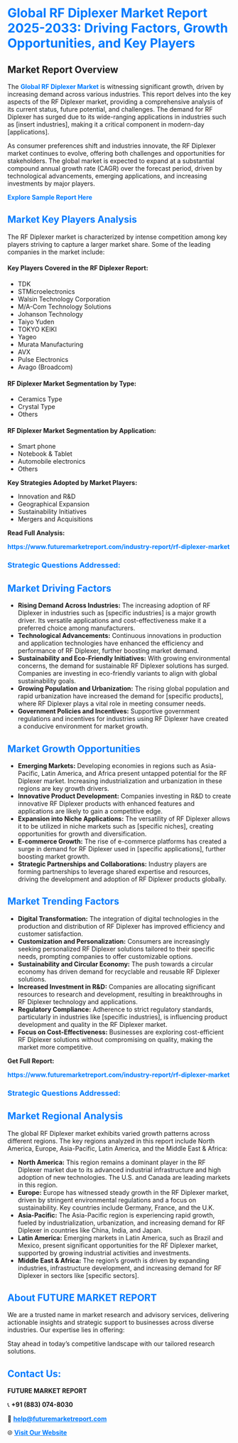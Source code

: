 <h1 style="color: #007BFF;">Global RF Diplexer Market Report 2025-2033: Driving Factors, Growth Opportunities, and Key Players</h1>

<section id="overview">
<h2>Market Report Overview</h2>
<p>The <a href="https://www.futuremarketreport.com/industry-report/rf-diplexer-market" style="color: #007BFF; text-decoration: none;"><strong>Global RF Diplexer Market</strong></a> is witnessing significant growth, driven by increasing demand across various industries. This report delves into the key aspects of the RF Diplexer market, providing a comprehensive analysis of its current status, future potential, and challenges. The demand for RF Diplexer has surged due to its wide-ranging applications in industries such as [insert industries], making it a critical component in modern-day [applications].</p>
<p>As consumer preferences shift and industries innovate, the RF Diplexer market continues to evolve, offering both challenges and opportunities for stakeholders. The global market is expected to expand at a substantial compound annual growth rate (CAGR) over the forecast period, driven by technological advancements, emerging applications, and increasing investments by major players.</p>
</section>

<section id="overview">
<p><a href="https://www.futuremarketreport.com/request-sample/reportId=82300" style="color: #007BFF; text-decoration: none;"><strong>Explore Sample Report Here</strong></a></p>
</section>

<section id="key-players">
<h2 style="color: #007BFF;">Market Key Players Analysis</h2>
<p>The RF Diplexer market is characterized by intense competition among key players striving to capture a larger market share. Some of the leading companies in the market include:</p>
<h4>Key Players Covered in the RF Diplexer Report:</h4>
<ul><li>TDK</li><li>STMicroelectronics</li><li>Walsin Technology Corporation</li><li>M/A-Com Technology Solutions</li><li>Johanson Technology</li><li>Taiyo Yuden</li><li>TOKYO KEIKI</li><li>Yageo</li><li>Murata Manufacturing</li><li>AVX</li><li>Pulse Electronics</li><li>Avago (Broadcom)</li></ul>
<h4>RF Diplexer Market Segmentation by Type:</h4>
<ul><li>Ceramics Type</li><li>Crystal Type</li><li>Others</li></ul>

<h4>RF Diplexer Market Segmentation by Application:</h4>
<ul><li>Smart phone</li><li>Notebook &amp; Tablet</li><li>Automobile electronics</li><li>Others</li></ul>
<p><strong>Key Strategies Adopted by Market Players:</strong></p>
<ul>
<li>Innovation and R&D</li>
<li>Geographical Expansion</li>
<li>Sustainability Initiatives</li>
<li>Mergers and Acquisitions</li>
</ul>
</section>

<section>
<p><strong>Read Full Analysis: </strong></p><a href="https://www.futuremarketreport.com/industry-report/rf-diplexer-market" style="color: #007BFF; text-decoration: none;"><strong>https://www.futuremarketreport.com/industry-report/rf-diplexer-market</strong></a>
<h3 style="color: #007BFF;">Strategic Questions Addressed:</h3>
</section>

<section id="driving-factors">
<h2 style="color: #007BFF;">Market Driving Factors</h2>
<ul>
<li><strong>Rising Demand Across Industries:</strong> The increasing adoption of RF Diplexer in industries such as [specific industries] is a major growth driver. Its versatile applications and cost-effectiveness make it a preferred choice among manufacturers.</li>
<li><strong>Technological Advancements:</strong> Continuous innovations in production and application technologies have enhanced the efficiency and performance of RF Diplexer, further boosting market demand.</li>
<li><strong>Sustainability and Eco-Friendly Initiatives:</strong> With growing environmental concerns, the demand for sustainable RF Diplexer solutions has surged. Companies are investing in eco-friendly variants to align with global sustainability goals.</li>
<li><strong>Growing Population and Urbanization:</strong> The rising global population and rapid urbanization have increased the demand for [specific products], where RF Diplexer plays a vital role in meeting consumer needs.</li>
<li><strong>Government Policies and Incentives:</strong> Supportive government regulations and incentives for industries using RF Diplexer have created a conducive environment for market growth.</li>
</ul>
</section>

<section id="growth-opportunities">
<h2 style="color: #007BFF;">Market Growth Opportunities</h2>
<ul>
<li><strong>Emerging Markets:</strong> Developing economies in regions such as Asia-Pacific, Latin America, and Africa present untapped potential for the RF Diplexer market. Increasing industrialization and urbanization in these regions are key growth drivers.</li>
<li><strong>Innovative Product Development:</strong> Companies investing in R&D to create innovative RF Diplexer products with enhanced features and applications are likely to gain a competitive edge.</li>
<li><strong>Expansion into Niche Applications:</strong> The versatility of RF Diplexer allows it to be utilized in niche markets such as [specific niches], creating opportunities for growth and diversification.</li>
<li><strong>E-commerce Growth:</strong> The rise of e-commerce platforms has created a surge in demand for RF Diplexer used in [specific applications], further boosting market growth.</li>
<li><strong>Strategic Partnerships and Collaborations:</strong> Industry players are forming partnerships to leverage shared expertise and resources, driving the development and adoption of RF Diplexer products globally.</li>
</ul>
</section>

<section id="trending-factors">
<h2 style="color: #007BFF;">Market Trending Factors</h2>
<ul>
<li><strong>Digital Transformation:</strong> The integration of digital technologies in the production and distribution of RF Diplexer has improved efficiency and customer satisfaction.</li>
<li><strong>Customization and Personalization:</strong> Consumers are increasingly seeking personalized RF Diplexer solutions tailored to their specific needs, prompting companies to offer customizable options.</li>
<li><strong>Sustainability and Circular Economy:</strong> The push towards a circular economy has driven demand for recyclable and reusable RF Diplexer solutions.</li>
<li><strong>Increased Investment in R&D:</strong> Companies are allocating significant resources to research and development, resulting in breakthroughs in RF Diplexer technology and applications.</li>
<li><strong>Regulatory Compliance:</strong> Adherence to strict regulatory standards, particularly in industries like [specific industries], is influencing product development and quality in the RF Diplexer market.</li>
<li><strong>Focus on Cost-Effectiveness:</strong> Businesses are exploring cost-efficient RF Diplexer solutions without compromising on quality, making the market more competitive.</li>
</ul>
</section>

<section>
<p><strong>Get Full Report: </strong></p><a href="https://www.futuremarketreport.com/industry-report/rf-diplexer-market" style="color: #007BFF; text-decoration: none;"><strong>https://www.futuremarketreport.com/industry-report/rf-diplexer-market</strong></a>
<h3 style="color: #007BFF;">Strategic Questions Addressed:</h3>
</section>


<section id="regional-analysis">
<h2 style="color: #007BFF;">Market Regional Analysis</h2>
<p>The global RF Diplexer market exhibits varied growth patterns across different regions. The key regions analyzed in this report include North America, Europe, Asia-Pacific, Latin America, and the Middle East & Africa:</p>
<ul>
<li><strong>North America:</strong> This region remains a dominant player in the RF Diplexer market due to its advanced industrial infrastructure and high adoption of new technologies. The U.S. and Canada are leading markets in this region.</li>
<li><strong>Europe:</strong> Europe has witnessed steady growth in the RF Diplexer market, driven by stringent environmental regulations and a focus on sustainability. Key countries include Germany, France, and the U.K.</li>
<li><strong>Asia-Pacific:</strong> The Asia-Pacific region is experiencing rapid growth, fueled by industrialization, urbanization, and increasing demand for RF Diplexer in countries like China, India, and Japan.</li>
<li><strong>Latin America:</strong> Emerging markets in Latin America, such as Brazil and Mexico, present significant opportunities for the RF Diplexer market, supported by growing industrial activities and investments.</li>
<li><strong>Middle East & Africa:</strong> The region’s growth is driven by expanding industries, infrastructure development, and increasing demand for RF Diplexer in sectors like [specific sectors].</li>
</ul>
</section>

<footer>
<h2 style="color: #007BFF;">About FUTURE MARKET REPORT</h2>
<p>We are a trusted name in market research and advisory services, delivering actionable insights and strategic support to businesses across diverse industries. Our expertise lies in offering:</p>

<p>Stay ahead in today’s competitive landscape with our tailored research solutions.</p>

<h2 style="color: #007BFF;">Contact Us:</h2>
<p><strong>FUTURE MARKET REPORT</strong></p>
<p>📞 <strong>+91 (883) 074-8030</strong></p>
<p>📧 <strong><a href="mailto:help@futuremarketreport.com" style="color: #007BFF;">help@futuremarketreport.com</a></strong></p>
<p>🌐 <strong><a href="https://www.futuremarketreport.com/" style="color: #007BFF;">Visit Our Website</a></strong></p>
</footer>